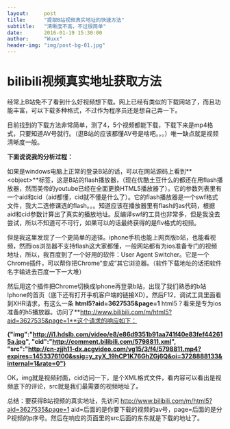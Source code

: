 ```yaml
---
layout:     post
title:      "提取B站视频真实地址的快速方法"
subtitle:   "清晰度不高，不过很简单"
date:       2016-01-19 15:30:00
author:     "Wuxx"
header-img: "img/post-bg-01.jpg"
---
```


# bilibili视频真实地址获取方法 #

 经常上B站免不了看到什么好视频想下载。网上已经有类似的下载网站了，而且功能丰富，可以下载多种格式，不过作为程序员还是想自己弄一下。
 
 目前找到的下载方法非常简单，测了4，5个视频都能下载，下载下来是mp4格式，只要知道AV号就行。（逛B站的应该都懂AV号是啥吧。。。）唯一缺点就是视频清晰度一般。
 
**下面说说我的分析过程：**

 如果是windows电脑上正常的登录B站的话，可以在网站源码上看到**<object\>**标签，这是B站的flash播放器，（现在优酷土豆什么的都还在用flash播放器，然而美帝的youtube已经在全面更换HTML5播放器了）。它的参数列表里有一个aid和cid（aid都懂，cid就不懂是什么了）。它的flash播放器是一个swf格式文件，我大二选修课选的flash。。。知道应该在播放器里有flash的as代码，根据aid和cid参数计算出了真实的播放地址。反编译swf的工具也非常多，但是我没去尝试，所以不知道可不可行，如果可以的话最终获得的是flv格式的视频。

但是我这里发现了一个更简单的途径。iphone手机也能上网页版b站，也能看视频，然而ios浏览器不支持flash这大家都懂，一般网站都有为ios准备专门的视频地址，所以，我百度到了一个好用的软件：User Agent Switcher。它是一个Chrome插件，可以帮你把Chrome“变成”其它浏览器。（软件下载地址的话把软件名字输进去百度一下一大堆）

然后用这个插件把Chrome切换成Iphone再登录b站，出现了我们熟悉的b站Iphone的首页（底下还有打开手机客户端的链接XD）。然后F12，调试工具里面看到XHR请求，有这么一条 **html5?aid=3627535&page=1** html5？看来是专为ios准备的h5播放器。访问了**http://www.bilibili.com/m/html5?aid=3627535&page=1**这个请求的响应如下：

**{"img":"http://i1.hdslb.com/video/e8/e86d9351b91aa741f40e83fef442615a.jpg",
"cid":"http://comment.bilibili.com/5798811.xml",
"src":"http://cn-zjjh11-dx.acgvideo.com/vg15/3/f4/5798811.mp4?expires=1453376100&ssig=y_zyX_19hCP1K76GhZGj6Q&oi=3728888133&internal=1&rate=0"}**


OK，img就是视频封面，cid访问一下，是个XML格式文件，看内容可以看出是视频底下的评论，src就是我们最需要的视频地址了。

总结：要获得B站视频的真实地址，先访问 http://www.bilibili.com/m/html5?aid=3627535&page=1 aid=后面的是你要下载的视频的av号，page=后面的是分P视频的p序号。然后在响应的页面里的src后面的东东就是下载的地址了。



